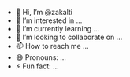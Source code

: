 - 👋 Hi, I’m @zakalti
- 👀 I’m interested in ...
- 🌱 I’m currently learning ...
- 💞️ I’m looking to collaborate on ...
- 📫 How to reach me ...
- 😄 Pronouns: ...
- ⚡ Fun fact: ...

<!---
zakalti/zakalti is a ✨ special ✨ repository because its `README.md` (this file) appears on your GitHub profile.
You can click the Preview link to take a look at your changes.
--->
